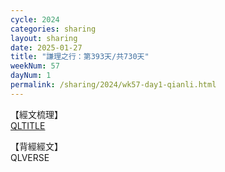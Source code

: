 ```yaml
---
cycle: 2024
categories: sharing
layout: sharing
date: 2025-01-27
title: "謙理之行：第393天/共730天"
weekNum: 57
dayNum: 1
permalink: /sharing/2024/wk57-day1-qianli.html
---
```

【經文梳理】  
[QLTITLE](QLLINK)

【背經經文】  
QLVERSE
